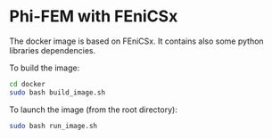 # Phi-FEM with FEniCSx

The docker image is based on FEniCSx.
It contains also some python libraries dependencies.

To build the image:
```bash
cd docker
sudo bash build_image.sh
```

To launch the image (from the root directory):
```bash
sudo bash run_image.sh
```

<!--- Run an example (from the root directory):
```bash
cd Poisson-Dirichlet
python3 phiFEM_test_case1.py
``` --->